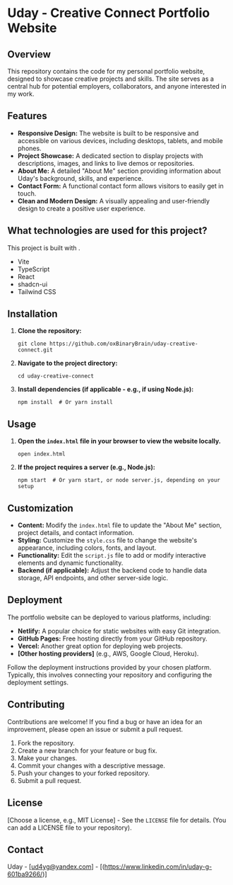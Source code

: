 # Uday - Creative Connect Portfolio Website

## Overview

This repository contains the code for my personal portfolio website, designed to showcase creative projects and skills. The site serves as a central hub for potential employers, collaborators, and anyone interested in my work.

## Features

*   **Responsive Design:**  The website is built to be responsive and accessible on various devices, including desktops, tablets, and mobile phones.
*   **Project Showcase:** A dedicated section to display projects with descriptions, images, and links to live demos or repositories.
*   **About Me:**  A detailed "About Me" section providing information about Uday's background, skills, and experience.
*   **Contact Form:**  A functional contact form allows visitors to easily get in touch.
*   **Clean and Modern Design:**  A visually appealing and user-friendly design to create a positive user experience.

## What technologies are used for this project?

This project is built with .

- Vite
- TypeScript
- React
- shadcn-ui
- Tailwind CSS
## Installation

1.  **Clone the repository:**

    ```
    git clone https://github.com/oxBinaryBrain/uday-creative-connect.git
    ```

2.  **Navigate to the project directory:**

    ```
    cd uday-creative-connect
    ```

3.  **Install dependencies (if applicable - e.g., if using Node.js):**

    ```
    npm install  # Or yarn install
    ```

## Usage

1.  **Open the `index.html` file in your browser to view the website locally.**

    ```
    open index.html
    ```

2.  **If the project requires a server (e.g., Node.js):**

    ```
    npm start  # Or yarn start, or node server.js, depending on your setup
    ```

## Customization

*   **Content:**  Modify the `index.html` file to update the "About Me" section, project details, and contact information.
*   **Styling:**  Customize the `style.css` file to change the website's appearance, including colors, fonts, and layout.
*   **Functionality:**  Edit the `script.js` file to add or modify interactive elements and dynamic functionality.
*   **Backend (if applicable):**  Adjust the backend code to handle data storage, API endpoints, and other server-side logic.

## Deployment

The portfolio website can be deployed to various platforms, including:

*   **Netlify:**  A popular choice for static websites with easy Git integration.
*   **GitHub Pages:**  Free hosting directly from your GitHub repository.
*   **Vercel:** Another great option for deploying web projects.
*   **[Other hosting providers]** (e.g., AWS, Google Cloud, Heroku).

Follow the deployment instructions provided by your chosen platform.  Typically, this involves connecting your repository and configuring the deployment settings.

## Contributing

Contributions are welcome! If you find a bug or have an idea for an improvement, please open an issue or submit a pull request.

1.  Fork the repository.
2.  Create a new branch for your feature or bug fix.
3.  Make your changes.
4.  Commit your changes with a descriptive message.
5.  Push your changes to your forked repository.
6.  Submit a pull request.

## License

[Choose a license, e.g., MIT License] - See the `LICENSE` file for details.  (You can add a LICENSE file to your repository).

## Contact

Uday - [ud4yg@yandex.com] - [(https://www.linkedin.com/in/uday-g-601ba9266/)] 


